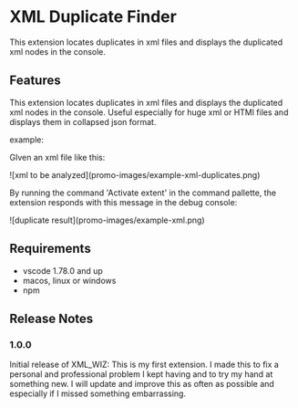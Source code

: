 # XML Duplicate Finder

This extension locates duplicates in xml files and displays the duplicated xml nodes in the console.

## Features

This extension locates duplicates in xml files and displays the duplicated xml nodes in the console. Useful especially for huge xml or HTMl files and displays them in collapsed json format.

example:

GIven an xml file like this:

![xml to be analyzed](promo-images/example-xml-duplicates.png\)

By running the command 'Activate extent' in the command pallette, the extension responds with this message in the debug console:

![duplicate result](promo-images/example-xml.png\)

## Requirements

- vscode 1.78.0 and up
- macos, linux or windows
- npm

## Release Notes

### 1.0.0

Initial release of XML_WIZ:
This is my first extension. I made this to fix a personal and professional problem I kept having and to try my hand at something new. I will update and improve this as often as possible and especially if I missed something embarrassing.